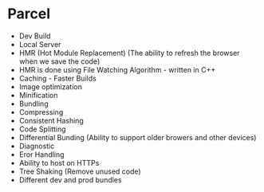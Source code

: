 # Parcel
- Dev Build
- Local Server
- HMR (Hot Module Replacement) (The ability to refresh the browser when we save the code)
- HMR is done using File Watching Algorithm - written in C++
- Caching - Faster Builds
- Image optimization
- Minification
- Bundling
- Compressing
- Consistent Hashing
- Code Splitting
- Differential Bunding (Ability to support older browers and other devices)
- Diagnostic
- Eror Handling
- Ability to host on HTTPs
- Tree Shaking (Remove unused code)
- Different dev and prod bundles